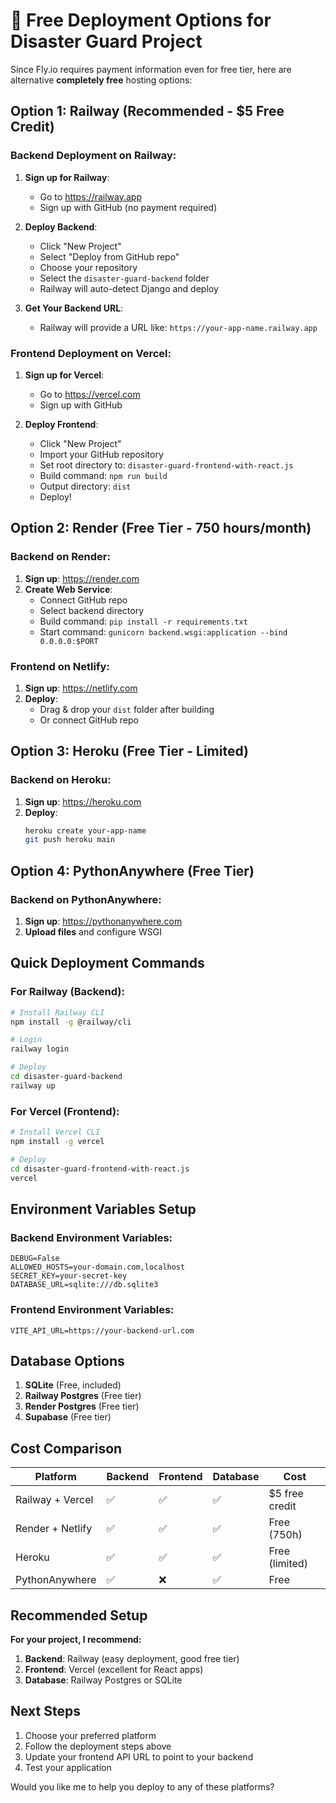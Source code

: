 # 🚀 Free Deployment Options for Disaster Guard Project

Since Fly.io requires payment information even for free tier, here are alternative **completely free** hosting options:

## Option 1: Railway (Recommended - $5 Free Credit)

### Backend Deployment on Railway:

1. **Sign up for Railway**:
   - Go to https://railway.app
   - Sign up with GitHub (no payment required)

2. **Deploy Backend**:
   - Click "New Project"
   - Select "Deploy from GitHub repo"
   - Choose your repository
   - Select the `disaster-guard-backend` folder
   - Railway will auto-detect Django and deploy

3. **Get Your Backend URL**:
   - Railway will provide a URL like: `https://your-app-name.railway.app`

### Frontend Deployment on Vercel:

1. **Sign up for Vercel**:
   - Go to https://vercel.com
   - Sign up with GitHub

2. **Deploy Frontend**:
   - Click "New Project"
   - Import your GitHub repository
   - Set root directory to: `disaster-guard-frontend-with-react.js`
   - Build command: `npm run build`
   - Output directory: `dist`
   - Deploy!

## Option 2: Render (Free Tier - 750 hours/month)

### Backend on Render:

1. **Sign up**: https://render.com
2. **Create Web Service**:
   - Connect GitHub repo
   - Select backend directory
   - Build command: `pip install -r requirements.txt`
   - Start command: `gunicorn backend.wsgi:application --bind 0.0.0.0:$PORT`

### Frontend on Netlify:

1. **Sign up**: https://netlify.com
2. **Deploy**:
   - Drag & drop your `dist` folder after building
   - Or connect GitHub repo

## Option 3: Heroku (Free Tier - Limited)

### Backend on Heroku:

1. **Sign up**: https://heroku.com
2. **Deploy**:
   ```bash
   heroku create your-app-name
   git push heroku main
   ```

## Option 4: PythonAnywhere (Free Tier)

### Backend on PythonAnywhere:

1. **Sign up**: https://pythonanywhere.com
2. **Upload files** and configure WSGI

## Quick Deployment Commands

### For Railway (Backend):
```bash
# Install Railway CLI
npm install -g @railway/cli

# Login
railway login

# Deploy
cd disaster-guard-backend
railway up
```

### For Vercel (Frontend):
```bash
# Install Vercel CLI
npm install -g vercel

# Deploy
cd disaster-guard-frontend-with-react.js
vercel
```

## Environment Variables Setup

### Backend Environment Variables:
```env
DEBUG=False
ALLOWED_HOSTS=your-domain.com,localhost
SECRET_KEY=your-secret-key
DATABASE_URL=sqlite:///db.sqlite3
```

### Frontend Environment Variables:
```env
VITE_API_URL=https://your-backend-url.com
```

## Database Options

1. **SQLite** (Free, included)
2. **Railway Postgres** (Free tier)
3. **Render Postgres** (Free tier)
4. **Supabase** (Free tier)

## Cost Comparison

| Platform | Backend | Frontend | Database | Cost |
|----------|---------|----------|----------|------|
| Railway + Vercel | ✅ | ✅ | ✅ | $5 free credit |
| Render + Netlify | ✅ | ✅ | ✅ | Free (750h) |
| Heroku | ✅ | ✅ | ✅ | Free (limited) |
| PythonAnywhere | ✅ | ❌ | ✅ | Free |

## Recommended Setup

**For your project, I recommend:**
1. **Backend**: Railway (easy deployment, good free tier)
2. **Frontend**: Vercel (excellent for React apps)
3. **Database**: Railway Postgres or SQLite

## Next Steps

1. Choose your preferred platform
2. Follow the deployment steps above
3. Update your frontend API URL to point to your backend
4. Test your application

Would you like me to help you deploy to any of these platforms?
